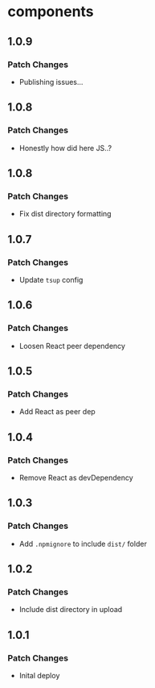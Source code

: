 # components

## 1.0.9

### Patch Changes

- Publishing issues...

## 1.0.8

### Patch Changes

- Honestly how did here JS..?

## 1.0.8

### Patch Changes

- Fix dist directory formatting

## 1.0.7

### Patch Changes

- Update `tsup` config

## 1.0.6

### Patch Changes

- Loosen React peer dependency

## 1.0.5

### Patch Changes

- Add React as peer dep

## 1.0.4

### Patch Changes

- Remove React as devDependency

## 1.0.3

### Patch Changes

- Add `.npmignore` to include `dist/` folder

## 1.0.2

### Patch Changes

- Include dist directory in upload

## 1.0.1

### Patch Changes

- Inital deploy
